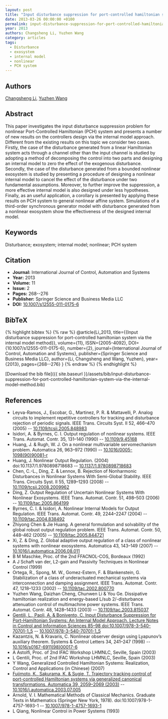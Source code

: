 ```yaml
---
layout: post
title: "Input disturbance suppression for port-controlled hamiltonian system via the internal model method"
date: 2013-03-26 00:00:00 +0100
permalink: input-disturbance-suppression-for-port-controlled-hamiltonian-system-via-the-internal-model-method
year: 2013
authors: Changsheng Li, Yuzhen Wang
category: articles
tags:
  - Disturbance
  - exosystem
  - internal model
  - nonlinear
  - PCH system
---
```

 
## Authors
[Changsheng Li](authors/changsheng-li), [Yuzhen Wang](authors/yuzhen-wang)
 
## Abstract
This paper investigates the input disturbance suppression problem for nonlinear Port-Controlled Hamiltonian (PCH) system and presents a number of new results on the controllers design via the internal model approach. Different from the existing results on this topic we consider two cases. Firstly, the case of the disturbance generated from a linear Hamiltonian system acts through a channel other than the input channel is studied by adopting a method of decomposing the control into two parts and designing an internal model to zero the effect of the exogenous disturbance. Secondly, the case of the disturbance generated from a bounded nonlinear exosystem is studied by presenting a procedure of designing a nonlinear internal model to cancel the effect of the disturbance under two fundamental assumptions. Moreover, to further improve the suppression, a more effective internal model is also designed under less hypotheses. Finally, as an useful application, a corollary is presented by applying these results on PCH system to general nonlinear affine system. Simulations of a third-order synchronous generator model with disturbance generated from a nonlinear exosystem show the effectiveness of the designed internal model.
 
## Keywords
Disturbance; exosystem; internal model; nonlinear; PCH system
 
## Citation
- **Journal:** International Journal of Control, Automation and Systems
- **Year:** 2013
- **Volume:** 11
- **Issue:** 2
- **Pages:** 268--276
- **Publisher:** Springer Science and Business Media LLC
- **DOI:** [10.1007/s12555-011-0175-6](https://doi.org/10.1007/s12555-011-0175-6)
 
## BibTeX
{% highlight bibtex %}
{% raw %}
@article{Li_2013,
  title={{Input disturbance suppression for port-controlled hamiltonian system via the internal model method}},
  volume={11},
  ISSN={2005-4092},
  DOI={10.1007/s12555-011-0175-6},
  number={2},
  journal={International Journal of Control, Automation and Systems},
  publisher={Springer Science and Business Media LLC},
  author={Li, Changsheng and Wang, Yuzhen},
  year={2013},
  pages={268--276}
}
{% endraw %}
{% endhighlight %}
 
[Download the bib file]({{ site.baseurl }}/assets/bib/input-disturbance-suppression-for-port-controlled-hamiltonian-system-via-the-internal-model-method.bib)
 
## References
- Leyva-Ramos, J., Escobar, G., Martinez, P. R. & Mattavelli, P. Analog circuits to implement repetitive controllers for tracking and disturbance rejection of periodic signals. IEEE Trans. Circuits Syst. II 52, 466–470 (2005) -- [10.1109/tcsii.2005.848983](https://doi.org/10.1109/tcsii.2005.848983)
- Isidori, A. & Byrnes, C. I. Output regulation of nonlinear systems. IEEE Trans. Automat. Contr. 35, 131–140 (1990) -- [10.1109/9.45168](https://doi.org/10.1109/9.45168)
- Huang, J. & Rugh, W. J. On a nonlinear multivariable servomechanism problem. Automatica 26, 963–972 (1990) -- [10.1016/0005-1098(90)90081-r](https://doi.org/10.1016/0005-1098(90)90081-r)
- Huang, J. Nonlinear Output Regulation. (2004) doi:10.1137/1.9780898718683 -- [10.1137/1.9780898718683](https://doi.org/10.1137/1.9780898718683)
- Chen, C.-L., Ding, Z. & Lennox, B. Rejection of Nonharmonic Disturbances in Nonlinear Systems With Semi-Global Stability. IEEE Trans. Circuits Syst. II 55, 1289–1293 (2008) -- [10.1109/tcsii.2008.2009962](https://doi.org/10.1109/tcsii.2008.2009962)
- Ding, Z. Output Regulation of Uncertain Nonlinear Systems With Nonlinear Exosystems. IEEE Trans. Automat. Contr. 51, 498–503 (2006) -- [10.1109/tac.2005.864199](https://doi.org/10.1109/tac.2005.864199)
- Byrnes, C. I. & Isidori, A. Nonlinear Internal Models for Output Regulation. IEEE Trans. Automat. Contr. 49, 2244–2247 (2004) -- [10.1109/tac.2004.838492](https://doi.org/10.1109/tac.2004.838492)
- Zhiyong Chen & Jie Huang. A general formulation and solvability of the global robust output regulation problem. IEEE Trans. Automat. Contr. 50, 448–462 (2005) -- [10.1109/tac.2005.844721](https://doi.org/10.1109/tac.2005.844721)
- Xi, Z. & Ding, Z. Global adaptive output regulation of a class of nonlinear systems with nonlinear exosystems. Automatica 43, 143–149 (2007) -- [10.1016/j.automatica.2006.08.011](https://doi.org/10.1016/j.automatica.2006.08.011)
- B M Maschke, Proc. of the 2nd FFACNOL-COS, Bordeaux (1992)
- A J Schaft van der, L2-gain and Passivity Techniques in Nonlinear Control (1999)
- Ortega, R., Spong, M. W., Gomez-Estern, F. & Blankenstein, G. Stabilization of a class of underactuated mechanical systems via interconnection and damping assignment. IEEE Trans. Automat. Contr. 47, 1218–1233 (2002) -- [10.1109/tac.2002.800770](https://doi.org/10.1109/tac.2002.800770)
- Yuzhen Wang, Daizhan Cheng, Chunwen Li & You Ge. Dissipative hamiltonian realization and energy-based L/sub 2/-disturbance attenuation control of multimachine power systems. IEEE Trans. Automat. Contr. 48, 1428–1433 (2003) -- [10.1109/tac.2003.815037](https://doi.org/10.1109/tac.2003.815037)
- [Gentili, L., Paoli, A. & Bonivento, C. Input Disturbance Suppression for Port-Hamiltonian Systems: An Internal Model Approach. Lecture Notes in Control and Information Sciences 85–98 doi:10.1007/978-3-540-70701-1_5](input-disturbance-suppression-for-port-hamiltonian-systems-an-internal-model-approach) -- [10.1007/978-3-540-70701-1_5](https://doi.org/10.1007/978-3-540-70701-1_5)
- Kazantzis, N. & Kravaris, C. Nonlinear observer design using Lyapunov’s auxiliary theorem. Systems &amp; Control Letters 34, 241–247 (1998) -- [10.1016/s0167-6911(98)00017-6](https://doi.org/10.1016/s0167-6911(98)00017-6)
- A Astolfi, Proc. of 2nd IFAC Workshop LHMNLC, Seville, Spain (2003)
- L Gentili, Proc. of 2nd IFAC Workshop LHMNLC, Seville, Spain (2003)
- Y Wang, Generalized Controlled Hamiltonian Systems: Realization, Control and Applications (in Chinese) (2007)
- [Fujimoto, K., Sakurama, K. & Sugie, T. Trajectory tracking control of port-controlled Hamiltonian systems via generalized canonical transformations. Automatica 39, 2059–2069 (2003)](trajectory-tracking-control-of-port-controlled-hamiltonian-systems-via-generalized-canonical-transformations) -- [10.1016/j.automatica.2003.07.005](https://doi.org/10.1016/j.automatica.2003.07.005)
- Arnold, V. I. Mathematical Methods of Classical Mechanics. Graduate Texts in Mathematics (Springer New York, 1978). doi:10.1007/978-1-4757-1693-1 -- [10.1007/978-1-4757-1693-1](https://doi.org/10.1007/978-1-4757-1693-1)
- L Qiang, Nonlinear Control in Power Systems (1993)


